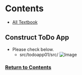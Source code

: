 <a id = "contents">

# Contents

* [All Textbook](https://nakanisi-yusuke.gitbooks.io/react-basic-udemy/content/)


<a id = "todo">

## Construct ToDo App
* Please check below.
  * src/todoapp01/src/
  ![Image](../src/todoapp01/src/Images/TodoApp.png)

### [Return to Contents](#contents)



